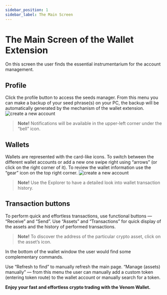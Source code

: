 ```yaml
---
sidebar_position: 1
sidebar_label: The Main Screen
---
```



# The Main Screen of the Wallet Extension

  On this screen the user finds the essential instrumentarium for the account management.


## Profile

Click the profile button to access the seeds manager. From this menu you can make a backup of your seed phrase(s) on your PC, the backup will be automatically generated by the mechanism of the wallet extension.
   ![create a new account](../assets/wallet/3.1.png)
  

> **Note!** Notifications will be available in the upper-left corner under the “bell” icon.

## Wallets

Wallets are represented with the card-like icons. To switch between the different wallet accounts or add a new one swipe right using “arrows” (or click on the right corner of it). To review the wallet information use the “gear” icon on the top right corner.
     ![create a new account](../assets/wallet/3.2.png)
>   
> 
> **Note!** Use the Explorer to have a detailed look into wallet transaction history.

## Transaction buttons

To perform quick and effortless transactions, use functional buttons — “Receive” and “Send”. Use “Assets” and “Transactions” for quick display of the assets and the history of performed transactions.

  

> **Note!** To discover the address of the particular crypto asset, click on the asset’s icon.

  

In the bottom of the wallet window the user would find some complementary commands.

Use “Refresh to find” to manually refresh the main page. “Manage (assets) manually” — from this menu the user can manually add a custom token (entering token route) to the wallet account or manually search for a token.

**Enjoy your fast and effortless crypto trading with the Venom Wallet.**
